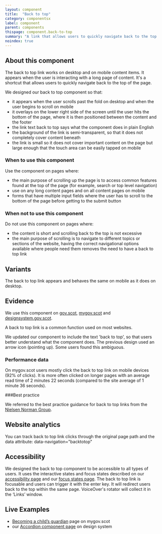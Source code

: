 ```yaml
---
layout: component
title:  "Back to top"
category: componentsx
label: component
parent: components
thispage: component.back-to-top
summary: "A link that allows users to quickly navigate back to the top of the page with a single click. The link improves navigation for users on long pages of content and on mobile devices."
noindex: true
---
```

## About this component
The back to top link works on desktop and on mobile content items. It appears when the user is interacting with a long page of content. It's a shortcut that allows users to quickly navigate back to the top of the page.

We designed our back to top component so that:

* it appears when the user scrolls past the fold on desktop and when the user begins to scroll on mobile
* it overlays on the lower right side of the screen until the user hits the bottom of the page, where it is then positioned between the content and the footer
* the link text back to top says what the component does in plain English
* the background of the link is semi-transparent, so that it does not completely cover content beneath
* the link is small so it does not cover important content on the page but large enough that the touch area can be easily tapped on mobile

### When to use this component

Use the component on pages where:

* the main purpose of scrolling up the page is to access common features found at the top of the page (for example, search or top level navigation)
* use on any long content pages and on all content pages on mobile
* forms that have multiple input fields where the user has to scroll to the bottom of the page before getting to the submit button

### When not to use this component

Do not use this component on pages where:

* the content is short and scrolling back to the top is not excessive
* the main purpose of scrolling is to navigate to different topics or sections of the website, having the correct navigational options available where people need them removes the need to have a back to top link

## Variants

The back to top link appears and behaves the same on mobile as it does on desktop.

## Evidence

We use this component on [gov.scot](https://www.gov.scot), [mygov.scot](https://www.mygov.scot) and [designsystem.gov.scot](https://designsystem.gov.scot).

A back to top link is a common function used on most websites.

We updated our component to include the text 'back to top', so that users better understand what the component does.  The previous design used an arrow icon (pointing up). Some users found this ambiguous.

### Performance data

On mygov.scot users mostly click the back to top link on mobile devices (92% of clicks). It is more often clicked on longer pages with an average read time of 2 minutes 22 seconds (compared to the site average of 1 minute 36 seconds).

###Best practice

We referred to the best practice guidance for back to top links from the [Nielsen Norman Group](https://www.nngroup.com/articles/back-to-top/).

## Website analytics

You can track back to top link clicks through the original page path and the data attribute: data-navigation="backtotop"

## Accessibility

We designed the back to top component to be accessible to all types of users. It uses the interactive states and focus states described on our [accessibility page](/accessibility/) and our [focus states page](/styles/states/).
The back to top link is focusable and users can trigger it with the enter key. It will redirect users back to the top within the same page.
VoiceOver's rotator will collect it in the ‘Links’ window.

## Live Examples
* [Becoming a child’s guardian](https://www.mygov.scot/child-guardian/) page on mygov.scot
* our [Accordion component page](/components/accordion) on design system
